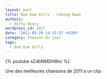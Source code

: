 ```yaml
---
layout: post
title: Dum Dum Girls - Coming Down
authors:
  - Dirty Henry
wordpress_id: 1017
date: "2012-03-29 14:32:57 +0200"
category: Chanson du jour
tags:
  - Dum Dum Girls
---
```


{% youtube sZdbNMDH8hc %}

Une des meilleures chansons de 2011 a un clip.
